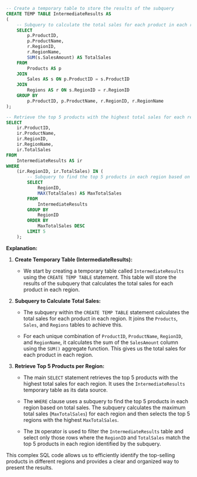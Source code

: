 ```sql
-- Create a temporary table to store the results of the subquery
CREATE TEMP TABLE IntermediateResults AS
(
    -- Subquery to calculate the total sales for each product in each region
    SELECT
        p.ProductID,
        p.ProductName,
        r.RegionID,
        r.RegionName,
        SUM(s.SalesAmount) AS TotalSales
    FROM
        Products AS p
    JOIN
        Sales AS s ON p.ProductID = s.ProductID
    JOIN
        Regions AS r ON s.RegionID = r.RegionID
    GROUP BY
        p.ProductID, p.ProductName, r.RegionID, r.RegionName
);

-- Retrieve the top 5 products with the highest total sales for each region
SELECT
    ir.ProductID,
    ir.ProductName,
    ir.RegionID,
    ir.RegionName,
    ir.TotalSales
FROM
    IntermediateResults AS ir
WHERE
    (ir.RegionID, ir.TotalSales) IN (
        -- Subquery to find the top 5 products in each region based on total sales
        SELECT
            RegionID,
            MAX(TotalSales) AS MaxTotalSales
        FROM
            IntermediateResults
        GROUP BY
            RegionID
        ORDER BY
            MaxTotalSales DESC
        LIMIT 5
    );
```

**Explanation:**

1. **Create Temporary Table (IntermediateResults):**

   - We start by creating a temporary table called `IntermediateResults` using the `CREATE TEMP TABLE` statement. This table will store the results of the subquery that calculates the total sales for each product in each region.

2. **Subquery to Calculate Total Sales:**

   - The subquery within the `CREATE TEMP TABLE` statement calculates the total sales for each product in each region. It joins the `Products`, `Sales`, and `Regions` tables to achieve this.

   - For each unique combination of `ProductID`, `ProductName`, `RegionID`, and `RegionName`, it calculates the sum of the `SalesAmount` column using the `SUM()` aggregate function. This gives us the total sales for each product in each region.

3. **Retrieve Top 5 Products per Region:**

   - The main `SELECT` statement retrieves the top 5 products with the highest total sales for each region. It uses the `IntermediateResults` temporary table as its data source.

   - The `WHERE` clause uses a subquery to find the top 5 products in each region based on total sales. The subquery calculates the maximum total sales (`MaxTotalSales`) for each region and then selects the top 5 regions with the highest `MaxTotalSales`.

   - The `IN` operator is used to filter the `IntermediateResults` table and select only those rows where the `RegionID` and `TotalSales` match the top 5 products in each region identified by the subquery.

This complex SQL code allows us to efficiently identify the top-selling products in different regions and provides a clear and organized way to present the results.